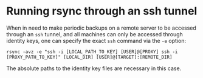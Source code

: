 # Running rsync through an ssh tunnel

When in need to make periodic backups on a remote server to be accessed through
an `ssh` tunnel, and all machines can only be accessed through identity keys,
one can specify the exact `ssh` command via the `-e` option:

    rsync -avz -e "ssh -i [LOCAL_PATH_TO_KEY] [USER]@[PROXY] ssh -i [PROXY_PATH_TO_KEY]" [LOCAL_DIR] [USER]@[TARGET]:[REMOTE_DIR]

The absolute paths to the identity key files are necessary in this case.




